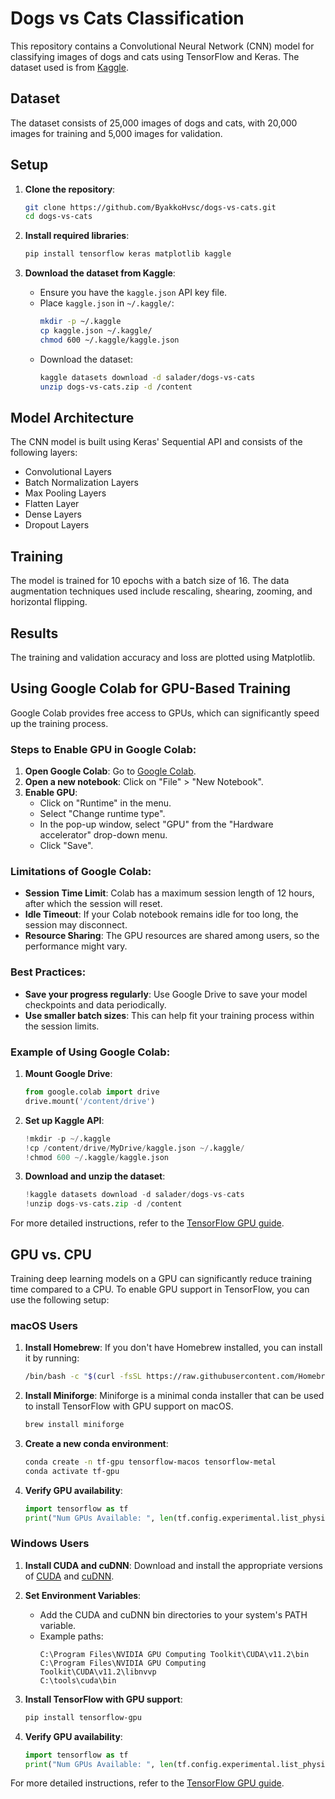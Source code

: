 # Dogs vs Cats Classification

This repository contains a Convolutional Neural Network (CNN) model for classifying images of dogs and cats using TensorFlow and Keras. The dataset used is from [Kaggle](https://www.kaggle.com/datasets/salader/dogs-vs-cats).

## Dataset

The dataset consists of 25,000 images of dogs and cats, with 20,000 images for training and 5,000 images for validation.

## Setup

1. **Clone the repository**:
    ```bash
    git clone https://github.com/ByakkoHvsc/dogs-vs-cats.git
    cd dogs-vs-cats
    ```

2. **Install required libraries**:
    ```bash
    pip install tensorflow keras matplotlib kaggle
    ```

3. **Download the dataset from Kaggle**:
    - Ensure you have the `kaggle.json` API key file.
    - Place `kaggle.json` in `~/.kaggle/`:
      ```bash
      mkdir -p ~/.kaggle
      cp kaggle.json ~/.kaggle/
      chmod 600 ~/.kaggle/kaggle.json
      ```
    - Download the dataset:
      ```bash
      kaggle datasets download -d salader/dogs-vs-cats
      unzip dogs-vs-cats.zip -d /content
      ```

## Model Architecture

The CNN model is built using Keras' Sequential API and consists of the following layers:
- Convolutional Layers
- Batch Normalization Layers
- Max Pooling Layers
- Flatten Layer
- Dense Layers
- Dropout Layers

## Training

The model is trained for 10 epochs with a batch size of 16. The data augmentation techniques used include rescaling, shearing, zooming, and horizontal flipping.

## Results

The training and validation accuracy and loss are plotted using Matplotlib.

## Using Google Colab for GPU-Based Training

Google Colab provides free access to GPUs, which can significantly speed up the training process.

### Steps to Enable GPU in Google Colab:

1. **Open Google Colab**: Go to [Google Colab](https://colab.research.google.com/).
2. **Open a new notebook**: Click on "File" > "New Notebook".
3. **Enable GPU**:
    - Click on "Runtime" in the menu.
    - Select "Change runtime type".
    - In the pop-up window, select "GPU" from the "Hardware accelerator" drop-down menu.
    - Click "Save".

### Limitations of Google Colab:

- **Session Time Limit**: Colab has a maximum session length of 12 hours, after which the session will reset.
- **Idle Timeout**: If your Colab notebook remains idle for too long, the session may disconnect.
- **Resource Sharing**: The GPU resources are shared among users, so the performance might vary.

### Best Practices:

- **Save your progress regularly**: Use Google Drive to save your model checkpoints and data periodically.
- **Use smaller batch sizes**: This can help fit your training process within the session limits.

### Example of Using Google Colab:

1. **Mount Google Drive**: 
    ```python
    from google.colab import drive
    drive.mount('/content/drive')
    ```

2. **Set up Kaggle API**:
    ```python
    !mkdir -p ~/.kaggle
    !cp /content/drive/MyDrive/kaggle.json ~/.kaggle/
    !chmod 600 ~/.kaggle/kaggle.json
    ```

3. **Download and unzip the dataset**:
    ```python
    !kaggle datasets download -d salader/dogs-vs-cats
    !unzip dogs-vs-cats.zip -d /content
    ```

For more detailed instructions, refer to the [TensorFlow GPU guide](https://www.tensorflow.org/install/gpu).

## GPU vs. CPU

Training deep learning models on a GPU can significantly reduce training time compared to a CPU. To enable GPU support in TensorFlow, you can use the following setup:

### macOS Users

1. **Install Homebrew**: If you don't have Homebrew installed, you can install it by running:
    ```bash
    /bin/bash -c "$(curl -fsSL https://raw.githubusercontent.com/Homebrew/install/HEAD/install.sh)"
    ```

2. **Install Miniforge**: Miniforge is a minimal conda installer that can be used to install TensorFlow with GPU support on macOS.
    ```bash
    brew install miniforge
    ```

3. **Create a new conda environment**:
    ```bash
    conda create -n tf-gpu tensorflow-macos tensorflow-metal
    conda activate tf-gpu
    ```

4. **Verify GPU availability**:
    ```python
    import tensorflow as tf
    print("Num GPUs Available: ", len(tf.config.experimental.list_physical_devices('GPU')))
    ```

### Windows Users

1. **Install CUDA and cuDNN**: Download and install the appropriate versions of [CUDA](https://developer.nvidia.com/cuda-downloads) and [cuDNN](https://developer.nvidia.com/cudnn).

2. **Set Environment Variables**:
    - Add the CUDA and cuDNN bin directories to your system's PATH variable.
    - Example paths:
      ```plaintext
      C:\Program Files\NVIDIA GPU Computing Toolkit\CUDA\v11.2\bin
      C:\Program Files\NVIDIA GPU Computing Toolkit\CUDA\v11.2\libnvvp
      C:\tools\cuda\bin
      ```

3. **Install TensorFlow with GPU support**:
    ```bash
    pip install tensorflow-gpu
    ```

4. **Verify GPU availability**:
    ```python
    import tensorflow as tf
    print("Num GPUs Available: ", len(tf.config.experimental.list_physical_devices('GPU')))
    ```

For more detailed instructions, refer to the [TensorFlow GPU guide](https://www.tensorflow.org/install/gpu).
